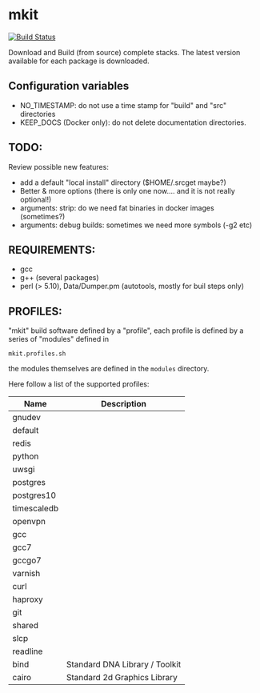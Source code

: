 # mkit

[![Build Status](https://travis-ci.org/dellelce/mkit.svg?branch=master)](https://travis-ci.org/dellelce/mkit)

Download and Build (from source) complete stacks. The latest version available for each package is downloaded.

## Configuration variables

  * NO_TIMESTAMP: do not use a time stamp for "build" and "src" directories
  * KEEP_DOCS (Docker only): do not delete documentation directories.

## TODO:

Review possible new features:
  * add a default "local install" directory ($HOME/.srcget maybe?)
  * Better & more options (there is only one now.... and it is not really optional!)
  * arguments: strip: do we need fat binaries in docker images (sometimes?)
  * arguments: debug builds: sometimes we need more symbols (-g2 etc)

## REQUIREMENTS:
  * gcc
  * g++ (several packages)
  * perl (> 5.10), Data/Dumper.pm (autotools, mostly for buil steps only)

## PROFILES:

"mkit" build software defined by a "profile", each profile is defined by a series of "modules" defined in

```
mkit.profiles.sh
```

the modules themselves are defined in the ``modules`` directory.

Here follow a list of the supported profiles:

| Name        | Description           |
|-------------|-----------------------|
| gnudev      |                       |
| default     |                       |
| redis       |                       |
| python      |                       |
| uwsgi       |                       |
| postgres    |                       |
| postgres10  |                       |
| timescaledb |                       |
| openvpn     |                       |
| gcc         |                       |
| gcc7        |                       |
| gccgo7      |                       |
| varnish     |                       |
| curl        |                       |
| haproxy     |                       |
| git         |                       |
| shared      |                       |
| slcp        |                       |
| readline    |                       |
| bind        | Standard DNA Library / Toolkit        |
| cairo       | Standard 2d Graphics Library          |
